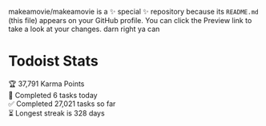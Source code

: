 makeamovie/makeamovie is a ✨ special ✨ repository because its `README.md` (this file) appears on your GitHub profile.
You can click the Preview link to take a look at your changes. darn right ya can

# Todoist Stats

<!-- TODO-IST:START -->
🏆  37,791 Karma Points           
🌸  Completed 6 tasks today           
✅  Completed 27,021 tasks so far           
⏳  Longest streak is 328 days
<!-- TODO-IST:END -->